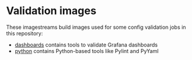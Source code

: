 # Validation images

These imagestreams build images used for some config validation jobs in this
repository:
- [dashboards](./dashboards) contains tools to validate Grafana dashboards
- [python](./python) contains Python-based tools like Pylint and PyYaml
